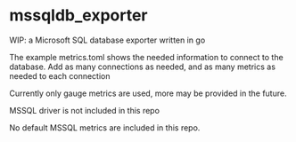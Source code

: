 # mssqldb_exporter
WIP: a Microsoft SQL database exporter written in go

The example metrics.toml shows the needed information to connect to the database.
Add as many connections as needed, and as many metrics as needed to each connection

Currently only gauge metrics are used, more may be provided in the future.

MSSQL driver is not included in this repo

No default MSSQL metrics are included in this repo.
